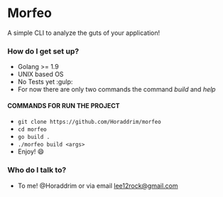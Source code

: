 # Morfeo

A simple CLI to analyze the guts of your application!

### How do I get set up? ###

* Golang >= 1.9
* UNIX based OS
* No Tests yet :gulp:
* For now there are only two commands the command *build* and *help*

#### COMMANDS FOR RUN THE PROJECT ####

* `git clone https://github.com/Horaddrim/morfeo` 
* `cd morfeo`
* `go build .`
* `./morfeo build <args>`
* Enjoy! :smile:

### Who do I talk to? ###

* To me! @Horaddrim or via email lee12rock@gmail.com
